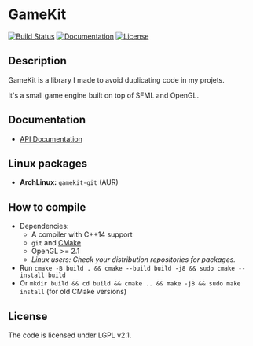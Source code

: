 # GameKit

[![Build Status](https://travis-ci.com/Unarelith/GameKit.svg?branch=master)](https://travis-ci.com/Unarelith/GameKit)
[![Documentation](https://codedocs.xyz/Unarelith/GameKit.svg)](https://codedocs.xyz/Unarelith/GameKit/)
[![License](https://img.shields.io/badge/license-LGPLv2.1%2B-blue.svg)](https://www.gnu.org/licenses/old-licenses/lgpl-2.1.en.html)

## Description

GameKit is a library I made to avoid duplicating code in my projets.

It's a small game engine built on top of SFML and OpenGL.

## Documentation

- [API Documentation](https://codedocs.xyz/Unarelith/GameKit)

## Linux packages

- **ArchLinux:** `gamekit-git` (AUR)

## How to compile

- Dependencies:
    - A compiler with C++14 support
    - `git` and [CMake](http://www.cmake.org/download/)
    - OpenGL >= 2.1
    - _Linux users: Check your distribution repositories for packages._
- Run `cmake -B build . && cmake --build build -j8 && sudo cmake --install build`
- Or `mkdir build && cd build && cmake .. && make -j8 && sudo make install` (for old CMake versions)

## License

The code is licensed under LGPL v2.1.

